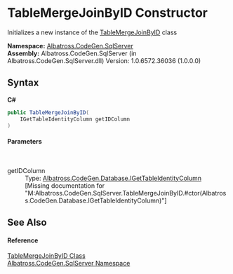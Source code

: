 # TableMergeJoinByID Constructor 
 

Initializes a new instance of the <a href="T_Albatross_CodeGen_SqlServer_TableMergeJoinByID.md">TableMergeJoinByID</a> class

**Namespace:**&nbsp;<a href="N_Albatross_CodeGen_SqlServer.md">Albatross.CodeGen.SqlServer</a><br />**Assembly:**&nbsp;Albatross.CodeGen.SqlServer (in Albatross.CodeGen.SqlServer.dll) Version: 1.0.6572.36036 (1.0.0.0)

## Syntax

**C#**<br />
``` C#
public TableMergeJoinByID(
	IGetTableIdentityColumn getIDColumn
)
```


#### Parameters
&nbsp;<dl><dt>getIDColumn</dt><dd>Type: <a href="T_Albatross_CodeGen_Database_IGetTableIdentityColumn.md">Albatross.CodeGen.Database.IGetTableIdentityColumn</a><br />\[Missing <param name="getIDColumn"/> documentation for "M:Albatross.CodeGen.SqlServer.TableMergeJoinByID.#ctor(Albatross.CodeGen.Database.IGetTableIdentityColumn)"\]</dd></dl>

## See Also


#### Reference
<a href="T_Albatross_CodeGen_SqlServer_TableMergeJoinByID.md">TableMergeJoinByID Class</a><br /><a href="N_Albatross_CodeGen_SqlServer.md">Albatross.CodeGen.SqlServer Namespace</a><br />